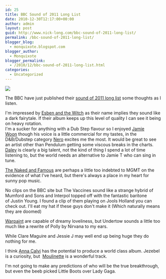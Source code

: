 ```yaml
---
id: 25
title: BBC Sound of 2011 Long List
date: 2010-12-30T12:17:00+00:00
author: admin
layout: post
guid: http://www.nick-long.com/bbc-sound-of-2011-long-list/
permalink: /bbc-sound-of-2011-long-list/
blogger_blog:
  - monquixote.blogspot.com
blogger_author:
  - Monquixote
blogger_permalink:
  - /2010/12/bbc-sound-of-2011-long-list.html
categories:
  - Uncategorized
---
```

<div>
  <div>
    <img src="http://www.nick-long.com/wp-content/uploads/2010/12/Sound+of+2011.jpg" />
  </div></p> 
  
  <p>
    The BBC have just published their <a href="http://www.bbc.co.uk/music/soundof/2011/">sound of 2011 long list</a> some thoughts as I listen.
  </p>
  
  <div>
    I'm impressed by <a href="http://www.bbc.co.uk/music/soundof/2011/artists/esbenandthewitch/">Esben and the Witch</a> as their name implies they sound like a dark fairytale. If their album keeps up this level of quality I can see it being on heavy rotation.
  </div>
  
  <div>
    I'm a sucker for anything with a Dub Step flavour so I enjoyed <a href="http://www.bbc.co.uk/music/soundof/2011/artists/jamiewoon/">Jamie Woon</a> though his voice is a little commercial for my tastes, in the D&B/Dubstep category <a href="http://www.bbc.co.uk/music/soundof/2011/artists/nero/">Nero</a> excites me the most. It would be great to see an artist other than Pendulum getting some viscous breaks in the charts.
  </div>
  
  <div>
    <a href="http://www.bbc.co.uk/music/soundof/2011/artists/daley/">Daley</a> is clearly a big talent, not the kind of thing I spend a lot of time listening to, but the world needs an alternative to Jamie T who can sing in tune. 
  </div></p> 
  
  <div>
    <a href="http://www.bbc.co.uk/music/soundof/2011/artists/nakedandfamous/">The Naked and Famous</a> are perhaps a little too indebted to MGMT on the evidence of what I've heard, but there's always a place in my heart for sunny pop music. 
  </div></p> 
  
  <div>
    No clips on the BBC site but The Vaccines sound like a strange hybrid of Mumford and Sons and Interpol topped off with the fantastic baritone of Justin Young. I found a clip of them playing on Jools Holland you can check out. I'll eat my hat if these guys don't make it (Which naturally means they are doomed)
  </div>
  
  <div>
  </div></p> 
  
  <div>
    <a href="http://www.bbc.co.uk/music/soundof/2011/artists/warpaint/">Warpaint</a> are capable of dreamy loveliness, but Undertow sounds a little too much like a rewrite of Polly by Nirvana to my ears.
  </div></p> 
  
  <div>
    While Clare Maguire and Jessie J may well end up being huge they do nothing for me. 
  </div></p> 
  
  <div>
    I think <a href="http://www.bbc.co.uk/music/soundof/2011/artists/annacalvi/">Anna Calvi</a> has the potential to produce a world class album. Jezebel is a curiosity, but  <a href="http://open.spotify.com/track/06atUL7RZpSXmF2Kb7Oh7E">Moulinette</a> is a wonderful track.
  </div></p> 
  
  <div>
    I'm not going to make any predictions of who will be the true breakthrough, but even the beeb picked Little Boots over Lady Gaga.
  </div>
</div>